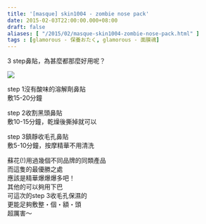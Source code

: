 ```yaml
---
title: '[masque] skin1004 - zombie nose pack'
date: 2015-02-03T22:00:00.000+08:00
draft: false
aliases: [ "/2015/02/masque-skin1004-zombie-nose-pack.html" ]
tags : [glamorous - 保養おたく, glamorous - 面膜魂]
---
```


3 step鼻貼，為甚麼都那麼好用呢？  

[![](https://farm8.staticflickr.com/7281/16407961705_48233eb702_z.jpg)](https://farm8.staticflickr.com/7281/16407961705_48233eb702_z.jpg)

step 1沒有酸味的溶解劑鼻貼  
敷15-20分鐘  
  
step 2收割黑頭鼻貼  
敷10-15分鐘，乾燥後撕掉就可以  
  
step 3鎮靜收毛孔鼻貼  
敷5-10分鐘，按摩精華不用清洗  
  
蘇花(!)用過幾個不同品牌的同類產品  
而這隻的最優勝之處  
應該是精華爆爆爆多吧！  
其他的可以夠用下巴  
可這次的step 3收毛孔保濕的  
更能足夠敷整・個・額・頭  
超厲害～